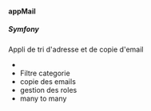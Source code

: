 <h4>appMail</h4>
<h5>Symfony</h5>
<p>
Appli de tri d'adresse et de copie d'email
<ul>
<li>
<li>Filtre categorie</li>
<li>copie des emails</li>
<li>gestion des roles</li>
<li>many to many</li>
</ul>
</p>
